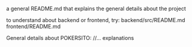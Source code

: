 a general README.md that explains 
the general details about the project

to understand about backend or frontend, try:
 backend/src/README.md
 frontend/README.md

 General details about POKERSITO: 
   //... explanations